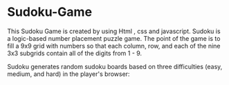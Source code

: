 # Sudoku-Game
This Sudoku Game  is created by using Html , css and javascript. Sudoku is a logic-based number placement puzzle game. The point of the game is to fill a 9x9 grid with numbers so that each column, row, and each of the nine 3x3 subgrids contain all of the digits from 1 - 9.

Sudoku generates random sudoku boards based on three difficulties (easy, medium, and hard) in the player's browser:

